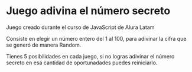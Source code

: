 <h1>Juego adivina el número secreto</h1>
<p>Juego creado durante el curso de JavaScript de Alura Latam</p>
<p>Consiste en elegir un número entero del 1 al 100, para adivinar la cifra que se generó de manera Random.</p>
<p>Tienes 5 posibilidades en cada juego, si no logras adivinar el número secreto en esa cantidad de oportunadades puedes reiniciarlo.</p>
